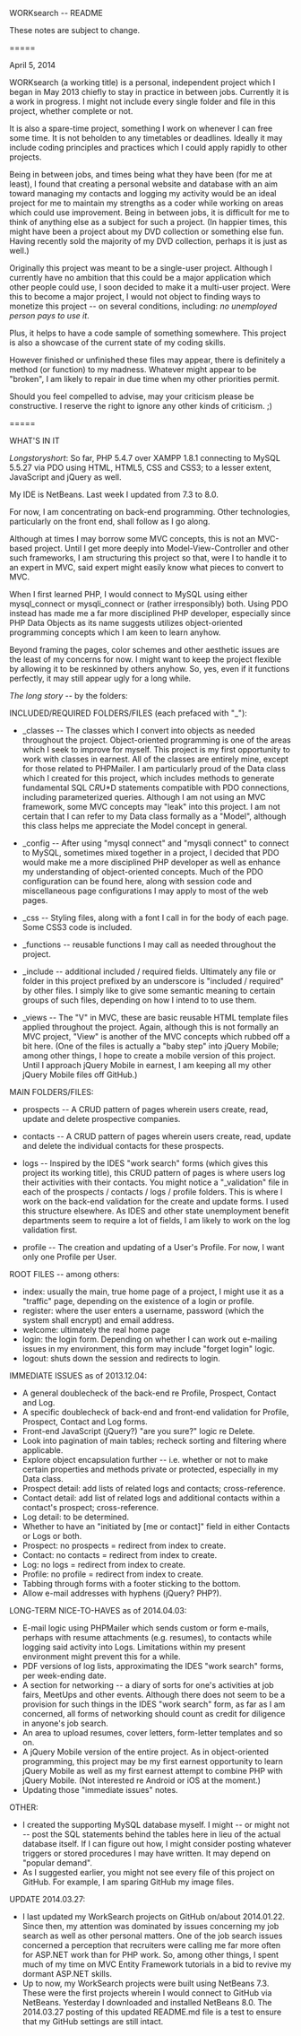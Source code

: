 WORKsearch -- README

These notes are subject to change.

=====

April 5, 2014

WORKsearch (a working title) is a personal, independent project which I began in
May 2013 chiefly to stay in practice in between jobs. Currently it is a work in
progress. I might not include every single folder and file in this project,
whether complete or not.

It is also a spare-time project, something I work on whenever I can free some
time. It is not beholden to any timetables or deadlines. Ideally it may include
coding principles and practices which I could apply rapidly to other projects. 

Being in between jobs, and times being what they have been (for me at least), I
found that creating a personal website and database with an aim toward managing
my contacts and logging my activity would be an ideal project for me to maintain
my strengths as a coder while working on areas which could use improvement.
Being in between jobs, it is difficult for me to think of anything else as a
subject for such a project. (In happier times, this might have been a project
about my DVD collection or something else fun. Having recently sold the majority
of my DVD collection, perhaps it is just as well.)

Originally this project was meant to be a single-user project. Although I
currently have no ambition that this could be a major application which other
people could use, I soon decided to make it a multi-user project. Were this to
become a major project, I would not object to finding ways to monetize this
project -- on several conditions, including: *no unemployed person pays to use
it*.

Plus, it helps to have a code sample of something somewhere. This project is
also a showcase of the current state of my coding skills.

However finished or unfinished these files may appear, there is definitely a
method (or function) to my madness. Whatever might appear to be "broken", I am
likely to repair in due time when my other priorities permit.

Should you feel compelled to advise, may your criticism please be constructive.
I reserve the right to ignore any other kinds of criticism. ;)

=====

WHAT'S IN IT

*Longstoryshort*: So far, PHP 5.4.7 over XAMPP 1.8.1 connecting to MySQL 5.5.27
via PDO using HTML, HTML5, CSS and CSS3; to a lesser extent, JavaScript and
jQuery as well.

My IDE is NetBeans. Last week I updated from 7.3 to 8.0.

For now, I am concentrating on back-end programming. Other technologies,
particularly on the front end, shall follow as I go along.

Although at times I may borrow some MVC concepts, this is not an MVC-based
project. Until I get more deeply into Model-View-Controller and other such
frameworks, I am structuring this project so that, were I to handle it to an
expert in MVC, said expert might easily know what pieces to convert to MVC.

When I first learned PHP, I would connect to MySQL using either mysql_connect or
mysqli_connect or (rather irresponsibly) both. Using PDO instead has made me a
far more disciplined PHP developer, especially since PHP Data Objects as its
name suggests utilizes object-oriented programming concepts which I am keen to
learn anyhow.

Beyond framing the pages, color schemes and other aesthetic issues are the least
of my concerns for now. I might want to keep the project flexible by allowing it
to be reskinned by others anyhow. So, yes, even if it functions perfectly, it
may still appear ugly for a long while.

*The long story* -- by the folders:

INCLUDED/REQUIRED FOLDERS/FILES (each prefaced with "_"):

- _classes -- The classes which I convert into objects as needed throughout the
project. Object-oriented programming is one of the areas which I seek to
improve for myself. This project is my first opportunity to work with classes in
earnest. All of the classes are entirely mine, except for those related to
PHPMailer. I am particularly proud of the Data class which I created for this
project, which includes methods to generate fundamental SQL C*R*U*D statements
compatible with PDO connections, including parameterized queries. Although I am
not using an MVC framework, some MVC concepts may "leak" into this project. I am
not certain that I can refer to my Data class formally as a "Model", although
this class helps me appreciate the Model concept in general.

- _config -- After using "mysql connect" and "mysqli connect" to connect to
MySQL, sometimes mixed together in a project, I decided that PDO would make me a
more disciplined PHP developer as well as enhance my understanding of
object-oriented concepts. Much of the PDO configuration can be found here, along
with session code and miscellaneous page configurations I may apply to most of
the web pages.

- _css -- Styling files, along with a font I call in for the body of each page.
Some CSS3 code is included.

- _functions -- reusable functions I may call as needed throughout the project.

- _include -- additional included / required fields. Ultimately any file or
folder in this project prefixed by an underscore is "included / required" by
other files. I simply like to give some semantic meaning to certain groups of
such files, depending on how I intend to to use them.

- _views -- The "V" in MVC, these are basic reusable HTML template files applied
throughout the project. Again, although this is not formally an MVC project,
"View" is another of the MVC concepts which rubbed off a bit here. (One of the
files is actually a "baby step" into jQuery Mobile; among other things, I hope
to create a mobile version of this project. Until I approach jQuery Mobile in
earnest, I am keeping all my other jQuery Mobile files off GitHub.)

MAIN FOLDERS/FILES:

- prospects -- A CRUD pattern of pages wherein users create, read, update and
delete prospective companies.

- contacts -- A CRUD pattern of pages wherein users create, read, update and
delete the individual contacts for these prospects.

- logs -- Inspired by the IDES "work search" forms (which gives this project its
working title), this CRUD pattern of pages is where users log their activities
with their contacts. You might notice a "_validation" file in each of the
prospects / contacts / logs / profile folders. This is where I work on the
back-end validation for the create and update forms. I used this structure
elsewhere. As IDES and other state unemployment benefit departments seem to
require a lot of fields, I am likely to work on the log validation first.

- profile -- The creation and updating of a User's Profile. For now, I want only
one Profile per User.

ROOT FILES -- among others:

- index: usually the main, true home page of a project, I might use it as a
"traffic" page, depending on the existence of a login or profile.
- register: where the user enters a username, password (which the system shall
encrypt) and email address.
- welcome: ultimately the real home page
- login: the login form. Depending on whether I can work out e-mailing issues
in my environment, this form may include "forget login" logic.
- logout: shuts down the session and redirects to login.

IMMEDIATE ISSUES as of 2013.12.04:

- A general doublecheck of the back-end re Profile, Prospect, Contact and Log.
- A specific doublecheck of back-end and front-end validation for Profile,
Prospect, Contact and Log forms.
- Front-end JavaScript (jQuery?) "are you sure?" logic re Delete.
- Look into pagination of main tables; recheck sorting and filtering where
applicable.
- Explore object encapsulation further -- i.e. whether or not to make certain
properties and methods private or protected, especially in my Data class.
- Prospect detail: add lists of related logs and contacts; cross-reference.
- Contact detail: add list of related logs and additional contacts within
a contact's prospect; cross-reference.
- Log detail: to be determined.
- Whether to have an "initiated by [me or contact]" field in either Contacts or
Logs or both.
- Prospect: no prospects = redirect from index to create.
- Contact: no contacts = redirect from index to create.
- Log: no logs = redirect from index to create.
- Profile: no profile = redirect from index to create.
- Tabbing through forms with a footer sticking to the bottom.
- Allow e-mail addresses with hyphens (jQuery? PHP?).

LONG-TERM NICE-TO-HAVES as of 2014.04.03:

- E-mail logic using PHPMailer which sends custom or form e-mails, perhaps with
resume attachments (e.g. resumes), to contacts while logging said activity into
Logs. Limitations within my present environment might prevent this for a while.
- PDF versions of log lists, approximating the IDES "work search" forms, per
week-ending date.
- A section for networking -- a diary of sorts for one's activities at job
fairs, MeetUps and other events. Although there does not seem to be a provision
for such things in the IDES "work search" form, as far as I am concerned,
all forms of networking should count as credit for diligence in anyone's job
search.
- An area to upload resumes, cover letters, form-letter templates and so on.
- A jQuery Mobile version of the entire project. As in object-oriented
programming, this project may be my first earnest opportunity to learn jQuery
Mobile as well as my first earnest attempt to combine PHP with jQuery Mobile.
(Not interested re Android or iOS at the moment.)
- Updating those "immediate issues" notes.

OTHER:

- I created the supporting MySQL database myself. I might -- or might not --
post the SQL statements behind the tables here in lieu of the actual database
itself. If I can figure out how, I might consider posting whatever triggers or
stored procedures I may have written. It may depend on "popular demand".
- As I suggested earlier, you might not see every file of this project on
GitHub. For example, I am sparing GitHub my image files.

UPDATE 2014.03.27:
- I last updated my WorkSearch projects on GitHub on/about 2014.01.22. Since
then, my attention was dominated by issues concerning my job search as well as
other personal matters. One of the job search issues concerned a perception that
recruiters were calling me far more often for ASP.NET work than for PHP work.
So, among other things, I spent much of my time on MVC Entity Framework
tutorials in a bid to revive my dormant ASP.NET skills.
- Up to now, my WorkSearch projects were built using NetBeans 7.3. These were
the first projects wherein I would connect to GitHub via NetBeans. Yesterday I
downloaded and installed NetBeans 8.0. The 2014.03.27 posting of this updated
README.md file is a test to ensure that my GitHub settings are still intact.